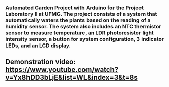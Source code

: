 ### Automated Garden Project with Arduino for the Project Laboratory II at UFMG. The project consists of a system that automatically waters the plants based on the reading of a humidity sensor. The system also includes an NTC thermistor sensor to measure temperature, an LDR photoresistor light intensity sensor, a button for system configuration, 3 indicator LEDs, and an LCD display.

## Demonstration video: https://www.youtube.com/watch?v=Yx8hDD3bLjE&list=WL&index=3&t=8s
